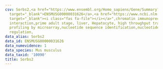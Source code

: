 ```yaml
---
csv: Sorbs2,<a href="https://www.ensembl.org/Homo_sapiens/Gene/Summary?db=core;g=ENSMUSG00000031626"
  target="_blank">ENSMUSG00000031626</a>,<a href="https://www.ncbi.nlm.nih.gov/pubmed/23834426"
  target="_blank"><i class="fas fa-file"></i></a>",chromatin immunoprecipitation assay,direct
  interaction,prime adult stage, liver, Hepatocyte, high throughput transcription
  profiling by microarray,nucleotide sequence identification,nucleotide sequence identification,transcriptional
  regulation,
data_alias: Sorbs2
data_id: ENSMUSG00000031626
data_numevidence: 1
data_species: Mus musculus
data_taxid: '10090'
title: Sorbs2
---
```

